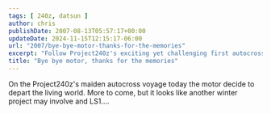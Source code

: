 ```yaml
---
tags: [ 240z, datsun ]
author: chris
publishDate: 2007-08-13T05:57:17+00:00
updateDate: 2024-11-15T12:15:17-06:00
url: "2007/bye-bye-motor-thanks-for-the-memories"
excerpt: "Follow Project240z's exciting yet challenging first autocross experience, leading to an unexpected engine overhaul with an LS1."
title: "Bye bye motor, thanks for the memories"
---
```


On the Project240z's maiden autocross voyage today the motor decide to depart the living world. More to come, but it looks like another winter project may involve and LS1....
